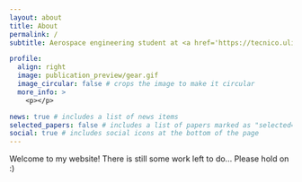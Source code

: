 ```yaml
---
layout: about
title: About
permalink: /
subtitle: Aerospace engineering student at <a href='https://tecnico.ulisboa.pt/en/'>Instituto Superior Técnico</a>

profile:
  align: right
  image: publication_preview/gear.gif
  image_circular: false # crops the image to make it circular
  more_info: >
    <p></p>

news: true # includes a list of news items
selected_papers: false # includes a list of papers marked as "selected={true}"
social: true # includes social icons at the bottom of the page
---
```


Welcome to my website! There is still some work left to do... Please hold on :)